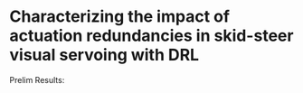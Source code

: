 # Characterizing the impact of actuation redundancies in skid-steer visual servoing with DRL

Prelim Results:


